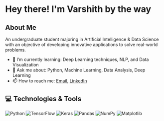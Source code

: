 # Hey there! I'm Varshith by the way

## About Me
An undergraduate student majoring in Artificial Intelligence & Data Science with an objective of developing innovative applications to solve real-world problems.

- 🌱 I’m currently learning: Deep Learning techniques, NLP, and Data Visualization
- 💬 Ask me about: Python, Machine Learning, Data Analysis, Deep Learning
- 📫 How to reach me: [Email](mailto:psinghvarshith@gmail.com), [LinkedIn](https://www.linkedin.com/in/varshith-p-singh-676571259/)


## 💻 Technologies & Tools
![Python](https://img.shields.io/badge/Python-3670A0?style=for-the-badge&logo=python&logoColor=ffdd54)
![TensorFlow](https://img.shields.io/badge/TensorFlow-FF6F00?style=for-the-badge&logo=tensorflow&logoColor=white)
![Keras](https://img.shields.io/badge/Keras-D00000?style=for-the-badge&logo=keras&logoColor=white)
![Pandas](https://img.shields.io/badge/Pandas-150458?style=for-the-badge&logo=pandas&logoColor=white)
![NumPy](https://img.shields.io/badge/Numpy-013243?style=for-the-badge&logo=numpy&logoColor=white)
![Matplotlib](https://img.shields.io/badge/Matplotlib-0175C2?style=for-the-badge&logo=matplotlib&logoColor=white)


